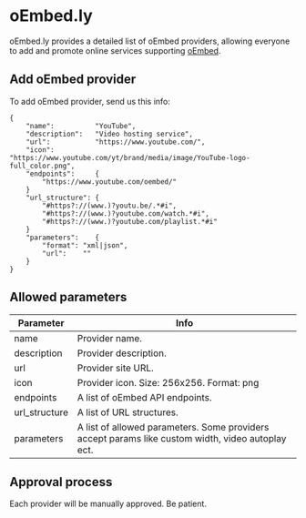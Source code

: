 # oEmbed.ly
oEmbed.ly provides a detailed list of oEmbed providers, allowing everyone to add and promote online services supporting [oEmbed](http://oembed.com/).

## Add oEmbed provider

To add oEmbed provider, send us this info:
```
{
    "name":          "YouTube",
	"description":   "Video hosting service",
    "url":           "https://www.youtube.com/",
    "icon":          "https://www.youtube.com/yt/brand/media/image/YouTube-logo-full_color.png",
    "endpoints":     {
		"https://www.youtube.com/oembed/"
	}
    "url_structure": {
        "#https?://(www.)?youtu.be/.*#i",
        "#https?://(www.)?youtube.com/watch.*#i",
        "#https?://(www.)?youtube.com/playlist.*#i"
    }
    "parameters":    {
        "format": "xml|json",
        "url":    ""
    }
}
```

## Allowed parameters

Parameter     | Info
------------- | -----
name          | Provider name.
description   | Provider description.
url           | Provider site URL.
icon          | Provider icon. Size: 256x256. Format: png
endpoints     | A list of oEmbed API endpoints.
url_structure | A list of URL structures.
parameters    | A list of allowed parameters. Some providers accept params like custom width, video autoplay ect.

## Approval process

Each provider will be manually approved. Be patient.
